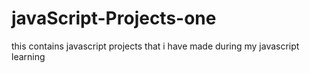 # javaScript-Projects-one
this contains  javascript projects that i have made during my javascript learning 
